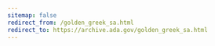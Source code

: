 ```yaml
---
sitemap: false 
redirect_from: /golden_greek_sa.html 
redirect_to: https://archive.ada.gov/golden_greek_sa.html 
---
```

